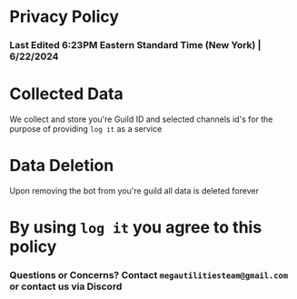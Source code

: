 # Privacy Policy
### Last Edited 6:23PM Eastern Standard Time (New York) | 6/22/2024

# Collected Data
We collect and store you're Guild ID  and selected channels id's for the purpose of providing `log it` as a service


# Data Deletion
Upon removing the bot from you're guild all data is deleted forever

# By using `log it` you agree to this policy

### Questions or Concerns? Contact `megautilitiesteam@gmail.com` or contact us via Discord
